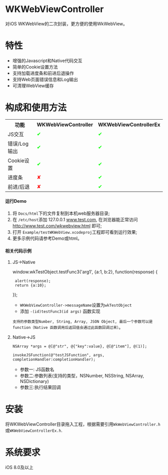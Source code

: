# WKWebViewController
对iOS WKWebView的二次封装，更方便的使用WkWebView。

特性
==============
- 增强的Javascript和Native代码交互
- 简单的Cookie设置方法
- 支持加载进度条和前进后退操作
- 支持Web页面错误信息和Log输出
- 可清理WebView缓存

构成和使用方法
==============
<table>
<tr>
<th>功能</th>
<th>WKWebViewController</th>
<th>WKWebViewControllerEx</th>
</tr>
<tr>
<td>JS交互</td>
<td><font color=#00ff00>✔</font></td>
<td><font color=#00ff00>✔</font></td>
</tr>
<tr>
<td>错误/Log输出</td>
<td><font color=#00ff00>✔</font></td>
<td><font color=#00ff00>✔</font></td>
</tr>
<tr>
<td>Cookie设置</td>
<td><font color=#00ff00>✔</font></td>
<td><font color=#00ff00>✔</font></td>
</tr>
<tr>
<td>进度条</td>
<td><font color=#ff0000>✘</font></td>
<td><font color=#00ff00>✔</td>
</tr>
<tr>
<td>前进/后退</td>
<td><font color=#ff0000>✘</font></td>
<td><font color=#00ff00>✔</font></td>
</tr>
</table>

#### 运行Demo 
1. 将 `Docs/html`下的文件复制到本机web服务器目录;
2. 在 `/etc/host`添加 127.0.0.1	www.test.com, 在浏览器能正常访问 http://www.test.com/wkwebview.html 即可;
3. 打开 `Example/testWKWebView.xcodeproj`工程即可看到运行效果;
4. 更多示例代码请参考Demo或html。

#### 相关代码示例
1. JS->Native

    window.wkTestObject.testFunc3('arg1', {a:1, b:2}, function(response) {

        alert(response);
	    return {a:10};
    });

   - `WKWebViewController->messageName`设置为`wkTestObject`
   - 添加 `-(id)testFunc3(id args)` 函数实现

    `支持的参数类型Number, String, Array, JSON Object, 最后一个参数可以是function（Native 函数调用后返回值会通过此函数回调过来）`。

2. Native->JS
   
    `NSArray *args = @[@"str", @{"key":value}, @[@"item"], @(1)];`

    `invokeJSFunction(@"testJSFunction", args, completionHandler:completionHandler);`


    - 参数一: JS函数名
    - 参数二:参数列表(支持的类型，NSNumber, NSString, NSArray, NSDictionary)
    - 参数三:执行结果回调

安装
==============
将WKWebViewController目录拖入工程，根据需要引用`WkWebViewController.h` 或`WKWebViewControllerEx.h`.

系统要求
==============
iOS 8.0及以上


